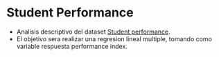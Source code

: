 # Student Performance

* Analisis descriptivo del dataset [Student performance](https://www.kaggle.com/datasets/nikhil7280/student-performance-multiple-linear-regression).
* El objetivo sera realizar una regresion lineal multiple, tomando como variable respuesta performance index.
